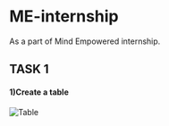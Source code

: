 # ME-internship
As a part of Mind Empowered internship.
<h2>TASK 1</h2>
<h4>1)Create a table</h4>

![Table](https://github.com/aleena24bino/ME-internship/assets/118409571/7b16a8ee-8959-47cc-9c81-2b762f1c8c63)
